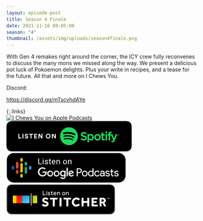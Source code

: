 ```yaml
---
layout: episode-post
title: Season 4 Finale
date: 2021-11-16 09:05:08
season: "4"
thumbnail: /assets/img/uploads/season4finale.png
---
```

With Gen 4 remakes right around the corner, the ICY crew fully reconvenes to discuss the many mons we missed along the way. We present a delicious pot luck of Pokoemon delights. Plus your write in recipes, and a tease for the future. All that and more on I Chews You.

Discord:

<https://discord.gg/mTscvhdAYe>

{:.links}  
[![I Chews You on Apple Podcasts](https://linkmaker.itunes.apple.com/en-us/badge-lrg.svg?releaseDate=2019-04-16T00:00:00Z&kind=podcast&bubble=podcasts)](https://podcasts.apple.com/us/podcast/season-4-finale/id1455409177?i=1000542102811)  [![I Chews You on Spotify](/assets/img/uploads/spotify-badge-button.svg)](https://open.spotify.com/episode/7fM4Wv5TZUKJYbqemc78TW?si=47be0c8b73b14f22)  [![I Chews You on Google Podcasts](/assets/img/uploads/google-podcasts-badge-button.svg)](https://podcasts.google.com/feed/aHR0cHM6Ly9pY2hld3N5b3UubGlic3luLmNvbS9yc3M/episode/NTdkMWQ3NzEtOTZhMi00NjA1LWJlNjMtOGE2MmY3OWFkMzI4?sa=X&ved=0CAUQkfYCahcKEwjI3_K25Zj2AhUAAAAAHQAAAAAQAQ)  [![I Chews You on Stitcher](/assets/img/uploads/stitcher-badge-button.svg)](https://www.stitcher.com/s?eid=88340561)